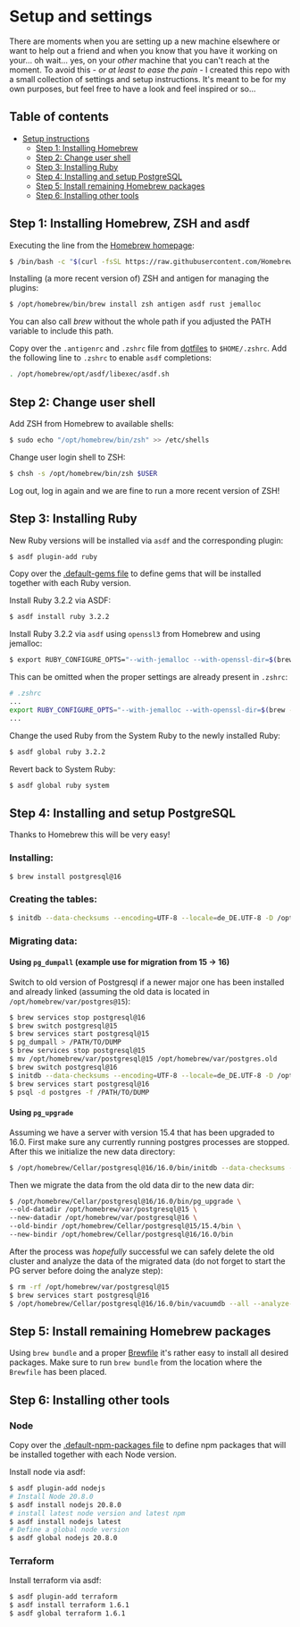 # Setup and settings

There are moments when you are setting up a new machine elsewhere or want to help out a friend and when you know that you have it working on your… oh wait… yes, on your _other_ machine that you can't reach at the moment. To avoid this - _or at least to ease the pain_ - I created this repo with a small collection of settings and setup instructions. It's meant to be for my own purposes, but feel free to have a look and feel inspired or so…

## Table of contents

- [Setup instructions](#setup-instructions)
  - [Step 1: Installing Homebrew](#step-1-installing-homebrew-and-zsh)
  - [Step 2: Change user shell](#step-2-change-user-shell)
  - [Step 3: Installing Ruby](#step-3-installing-ruby)
  - [Step 4: Installing and setup PostgreSQL](#step-4-installing-and-setup-postgresql)
  - [Step 5: Install remaining Homebrew packages](#step-5-install-remaining-homebrew-packages)
  - [Step 6: Installing other tools](#step-6-installing-other-tools)

## Step 1: Installing Homebrew, ZSH and asdf

Executing the line from the [Homebrew homepage](http://brew.sh):

```bash
$ /bin/bash -c "$(curl -fsSL https://raw.githubusercontent.com/Homebrew/install/HEAD/install.sh)"
```

Installing (a more recent version of) ZSH and antigen for managing the plugins:

```bash
$ /opt/homebrew/bin/brew install zsh antigen asdf rust jemalloc
```

You can also call _brew_ without the whole path if you adjusted the PATH variable to include this path.

Copy over the `.antigenrc` and `.zshrc` file from [dotfiles](./dotfiles) to `$HOME/.zshrc`. Add the following line to `.zshrc` to enable `asdf` completions:

```bash
. /opt/homebrew/opt/asdf/libexec/asdf.sh
```

## Step 2: Change user shell

Add ZSH from Homebrew to available shells:

```bash
$ sudo echo "/opt/homebrew/bin/zsh" >> /etc/shells
```

Change user login shell to ZSH:

```bash
$ chsh -s /opt/homebrew/bin/zsh $USER
```

Log out, log in again and we are fine to run a more recent version of ZSH!

## Step 3: Installing Ruby

New Ruby versions will be installed via `asdf` and the corresponding plugin:

 ```bash
$ asdf plugin-add ruby
```

Copy over the [.default-gems file](./dotfiles/.default-gems) to define gems that will be installed together with each Ruby version.

Install Ruby 3.2.2 via ASDF:

```bash
$ asdf install ruby 3.2.2
```

Install Ruby 3.2.2 via `asdf` using `openssl3` from Homebrew and using jemalloc:


```bash
$ export RUBY_CONFIGURE_OPTS="--with-jemalloc --with-openssl-dir=$(brew --prefix openssl@3) --enable-yjit" asdf install ruby 3.2.2
```

This can be omitted when the proper settings are already present in `.zshrc`:

```bash
# .zshrc
...
export RUBY_CONFIGURE_OPTS="--with-jemalloc --with-openssl-dir=$(brew --prefix openssl@3) --enable-yjit"
...
```

Change the used Ruby from the System Ruby to the newly installed Ruby:

```bash
$ asdf global ruby 3.2.2
```

Revert back to System Ruby:

```bash
$ asdf global ruby system
```

## Step 4: Installing and setup PostgreSQL

Thanks to Homebrew this will be very easy!

### Installing:

```bash
$ brew install postgresql@16
```

### Creating the tables:

```bash
$ initdb --data-checksums --encoding=UTF-8 --locale=de_DE.UTF-8 -D /opt/homebrew/var/postgresql@16
```

### Migrating data:

#### Using `pg_dumpall` (example use for migration from 15 -> 16)

Switch to old version of Postgresql if a newer major one has been installed and already linked (assuming the old data is located in `/opt/homebrew/var/postgres@15`):

```bash
$ brew services stop postgresql@16
$ brew switch postgresql@15
$ brew services start postgresql@15
$ pg_dumpall > /PATH/TO/DUMP
$ brew services stop postgresql@15
$ mv /opt/homebrew/var/postgresql@15 /opt/homebrew/var/postgres.old
$ brew switch postgresql@16
$ initdb --data-checksums --encoding=UTF-8 --locale=de_DE.UTF-8 -D /opt/homebrew/var/postgresql@16
$ brew services start postgresql@16
$ psql -d postgres -f /PATH/TO/DUMP
```

#### Using `pg_upgrade`

Assuming we have a server with version 15.4 that has been upgraded to 16.0. First make sure any currently running postgres processes are stopped.
After this we initialize the new data directory:

```bash
$ /opt/homebrew/Cellar/postgresql@16/16.0/bin/initdb --data-checksums --encoding=UTF-8 --locale=de_DE.UTF-8 -D /opt/homebrew/var/postgresql@16
```

Then we migrate the data from the old data dir to the new data dir:

```bash
$ /opt/homebrew/Cellar/postgresql@16/16.0/bin/pg_upgrade \
--old-datadir /opt/homebrew/var/postgresql@15 \
--new-datadir /opt/homebrew/var/postgresql@16 \
--old-bindir /opt/homebrew/Cellar/postgresql@15/15.4/bin \
--new-bindir /opt/homebrew/Cellar/postgresql@16/16.0/bin
```

After the process was _hopefully_ successful we can safely delete the old cluster and analyze the data of the migrated data (do not forget to start the PG server before doing the analyze step):

```bash
$ rm -rf /opt/homebrew/var/postgresql@15
$ brew services start postgresql@16
$ /opt/homebrew/Cellar/postgresql@16/16.0/bin/vacuumdb --all --analyze-in-stages
```

## Step 5: Install remaining Homebrew packages

Using `brew bundle` and a proper [Brewfile](./Settings/brew/Brewfile) it's rather easy to install all desired packages. Make sure to run `brew bundle` from the location where the `Brewfile` has been placed.

## Step 6: Installing other tools

### Node

Copy over the [.default-npm-packages file](./dotfiles/.default-npm-packages) to define npm packages that will be installed together with each Node version.


Install node via asdf:

```bash
$ asdf plugin-add nodejs
# Install Node 20.8.0
$ asdf install nodejs 20.8.0
# install latest node version and latest npm
$ asdf install nodejs latest
# Define a global node version
$ asdf global nodejs 20.8.0
```

### Terraform

Install terraform via asdf:

```bash
$ asdf plugin-add terraform
$ asdf install terraform 1.6.1
$ asdf global terraform 1.6.1
```
